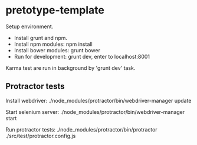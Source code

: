 pretotype-template
==================

Setup environment.

- Install grunt and npm.
- Install npm modules: npm install
- Install bower modules: grunt bower
- Run for development: grunt dev, enter to localhost:8001

Karma test are run in background by 'grunt dev' task.

Protractor tests
----------------

Install webdriver:
./node_modules/protractor/bin/webdriver-manager update

Start selenium server:
./node_modules/protractor/bin/webdriver-manager start

Run protractor tests:
./node_modules/protractor/bin/protractor ./src/test/protractor.config.js

